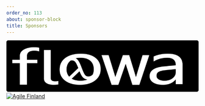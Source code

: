 ```yaml
---
order_no: 113
about: sponsor-block
title: Sponsors
---
```


<div id="sponsor-groups" class="list-unstyled">
  <p class="sponsors">
	  <span class="sponsor ">
	    <a href="http://flowa.fi/"><img src="/images/sponsors/flowa-logo-from-vector-small.png" alt="Flowa"></a>
	  </span>
	  <span class="sponsor ">
	    <a href="http://agile.fi/"><img src="http://agile.fi/wp-content/uploads/2015/02/agile.png" alt="Agile Finland"></a>
	  </span>
  </p>
</div>
